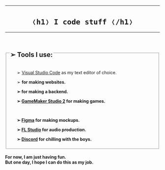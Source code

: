 <hr>
<h1 align="center"><code>&#10092;h1&#10093; I code stuff &#10092;/h1&#10093;</code></h1>
<hr>

<br>

<fieldset>
  <legend><h2>&#10146; Tools I use:</h2></legend>
  <ul>
    <p>&#10146; <a href="https://vscode.dev/">Visual Studio Code</a> as my text editor of choice.</p>
    <p>&#10146; <b HTML, Sass, Typescript</b> for making websites.</p>
    <p>&#10146; <b Node.js, Typescript, Express, MongoDB</b> for making a backend.</p>
    <p>&#10146; <a href="https://www.yoyogames.com/en/gamemaker">GameMaker Studio 2</a> for making games.</p>
    <br>
    <p>&#10146; <a href="https://www.figma.com/">Figma</a> for making mockups.</p>
    <p>&#10146; <a href="https://www.image-line.com/">FL Studio</a> for audio production.</p>
    <p>&#10146; <a href="https://discord.com/">Discord</a> for chilling with the boys.</p>
  </ul>
</fieldset>

<br>

<div>For now, I am just having fun.</div>
<div>But one day, I hope I can do this as my job.</div>
